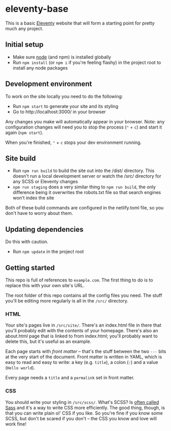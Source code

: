 # eleventy-base

This is a basic [Eleventy](https://www.11ty.io) website that will form a starting point for pretty much any project.


## Initial setup

- Make sure [node](https://nodejs.org/en/) (and npm) is installed globally
- Run `npm install` (or `npm i` if you're feeling flashy) in the project root to install any node packages


## Development environment

To work on the site locally you need to do the following:

- Run `npm start` to generate your site and its styling
- Go to http://localhost:3000/ in your browser

Any changes you make will automatically appear in your browser. Note: any configuration changes will need you to stop the process (`⌃` + `c`) and start it again (`npm start`).

When you're finished, `⌃` + `c` stops your dev environment running.


## Site build

- Run `npm run build` to build the site out into the /dist/ directory. This doesn't run a local development server or watch the /src/ directory for any SCSS or Eleventy changes
- `npm run staging` does a very similar thing to `npm run build`, the only difference being it overwrites the robots.txt file so that search engines won't index the site

Both of these build commands are configured in the netlify.toml file, so you don't have to worry about them.


## Updating dependencies

Do this with caution.

- Run `npm update` in the project root


## Getting started

This repo is full of references to `example.com`. The first thing to do is to replace this with your own site's URL.

The root folder of this repo contains all the config files you need. The stuff you'll be editing more regularly is all in the `/src/` directory.

### HTML

Your site's pages live in `/src/site/`. There's an index.html file in there that you'll probably edit with the contents of your homepage. There's also an about.html page that is linked to from index.html; you'll probably want to delete this, but it's useful as an example.

Each page starts with <i>front matter</i> – that's the stuff between the two `---` bits at the very start of the document. Front matter is written in YAML, which is easy to read and easy to write: a key (e.g. `title`), a colon (`:`) and a value (`Hello world`).

Every page needs a `title` and a `permalink` set in front matter.

### CSS

You should write your styling in `/src/scss/`. What's SCSS? Is [often called Sass](https://sass-lang.com/) and it's a way to write CSS more efficiently. The good thing, though, is that you can write plain ol' CSS if you like. So you're fine if you know some SCSS, but don't be scared if you don't – the CSS you know and love will work fine!

